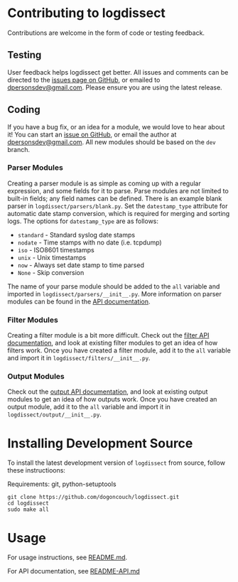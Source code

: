 # Contributing to logdissect
Contributions are welcome in the form of code or testing feedback.

## Testing
User feedback helps logdissect get better. All issues and comments can be directed to the [issues page on GitHub](https://github.com/dogoncouch/logdissect/issues), or emailed to [dpersonsdev@gmail.com](mailto:dpersonsdev@gmail.com). Please ensure you are using the latest release. 

## Coding
If you have a bug fix, or an idea for a module, we would love to hear about it! You can start an [issue on GitHub](https://github.com/dogoncouch/logdissect/issues), or email the author at [dpersonsdev@gmail.com](mailto:dpersonsdev@gmail.com). All new modules should be based on the `dev` branch.

### Parser Modules
Creating a parser module is as simple as coming up with a regular expression, and some fields for it to parse. Parse modules are not limited to built-in fields; any field names can be defined. There is an example blank parser in `logdissect/parsers/blank.py`. Set the `datestamp_type` attribute for automatic date stamp conversion, which is required for merging and sorting logs. The options for `datestamp_type` are as follows:

- `standard` - Standard syslog date stamps
- `nodate` - Time stamps with no date (i.e. tcpdump)
- `iso` - ISO8601 timestamps
- `unix` - Unix timestamps
- `now` - Always set date stamp to time parsed
- `None` - Skip conversion

The name of your parse module should be added to the `all` variable and imported in `logdissect/parsers/__init__.py`. More information on parser modules can be found in the [API documentation](README-API.md#parser-modules).

### Filter Modules
Creating a filter module is a bit more difficult. Check out the [filter API documentation](README-API.md#filters-modules), and look at existing filter modules to get an idea of how filters work. Once you have created a filter module, add it to the `all` variable and import it in `logdissect/filters/__init__.py`.

### Output Modules
Check out the [output API documentation](README-API.md#output-modules), and look at existing output modules to get an idea of how outputs work. Once you have created an output module, add it to the `all` variable and import it in `logdissect/output/__init__.py`.

# Installing Development Source
To install the latest development version of `` logdissect `` from source, follow these instructioons:

Requirements: git, python-setuptools

    git clone https://github.com/dogoncouch/logdissect.git
    cd logdissect
    sudo make all

# Usage
For usage instructions, see [README.md](README.md).

For API documentation, see [README-API.md](README-API.md)
